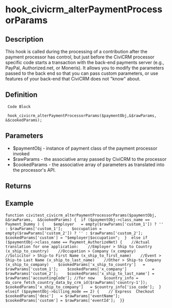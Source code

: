 # hook_civicrm_alterPaymentProcessorParams

## Description

This hook is called during the processing of a contribution after the
payment processor has control, but just before the CiviCRM processor
specific code starts a transaction with the back-end payments server
(e.g., PayPal, Authorized.net, or Moneris). It allows you to modify the
parameters passed to the back end so that you can pass custom
parameters, or use features of your back-end that CiviCRM does not
"know" about.

## Definition

     Code Block

     hook_civicrm_alterPaymentProcessorParams($paymentObj,&$rawParams, &$cookedParams);

## Parameters

-   $paymentObj - instance of payment class of the payment processor
    invoked
-   $rawParams - the associative array passed by CiviCRM to the
    processor
-   $cookedParams - the associative array of parameters as translated
    into the processor's API.

## Returns

## Example

    function civitest_civicrm_alterPaymentProcessorParams($paymentObj,  &$rawParams,  &$cookedParams) {  if ($paymentObj->class_name == Payment_Dummy ) {    $employer   = empty($rawParams['custom_1']) ? '' : $rawParams['custom_1'];    $occupation = empty($rawParams['custom_2']) ? '' : $rawParams['custom_2'];    $cookedParams['custom'] = "$employer|$occupation";  }  else if ($paymentObj->class_name == Payment_AuthorizeNet) {    //Actual translation for one application:    //Employer > Ship to Country (x_ship_to_country)    //Occupation > Company (x_company)    //Solicitor > Ship-to First Name (x_ship_to_first_name)    //Event > Ship-to Last Name (x_ship_to_last_name)    //Other > Ship-to Company (x_ship_to_company)    $cookedParams['x_ship_to_country']   = $rawParams['custom_1'];    $cookedParams['x_company']           = $rawParams['custom_2'];    $cookedParams['x_ship_to_last_name'] = $rawParams['accountingCode']; //for now    $country_info = da_core_fetch_country_data_by_crm_id($rawParams['country-1']);    $cookedParams['x_ship_to_company']   = $country_info['iso_code'];  }   elseif ($paymentObj->billing_mode == 2) {    // Express  Checkout    $cookedParams['desc']   = $rawParams['eventName'];    $cookedParams['custom'] = $rawParams['eventId'];  }}
